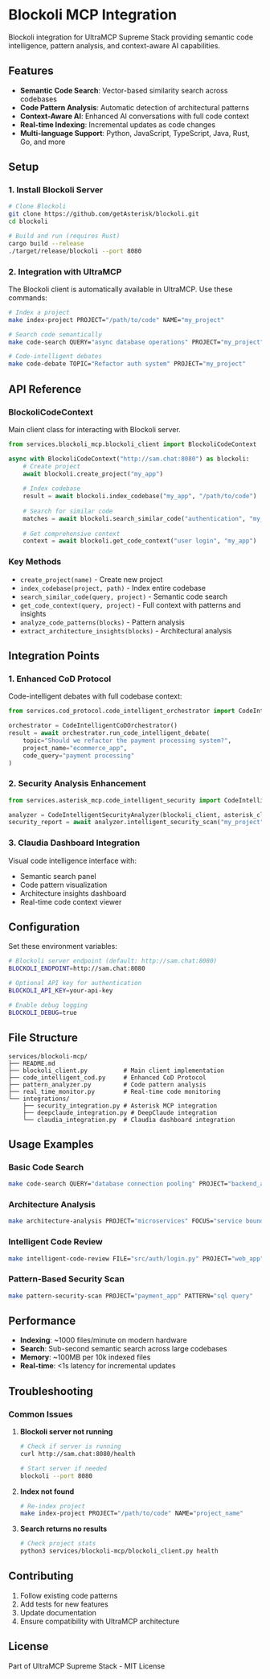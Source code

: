 # Blockoli MCP Integration

Blockoli integration for UltraMCP Supreme Stack providing semantic code intelligence, pattern analysis, and context-aware AI capabilities.

## Features

- **Semantic Code Search**: Vector-based similarity search across codebases
- **Code Pattern Analysis**: Automatic detection of architectural patterns
- **Context-Aware AI**: Enhanced AI conversations with full code context
- **Real-time Indexing**: Incremental updates as code changes
- **Multi-language Support**: Python, JavaScript, TypeScript, Java, Rust, Go, and more

## Setup

### 1. Install Blockoli Server

```bash
# Clone Blockoli
git clone https://github.com/getAsterisk/blockoli.git
cd blockoli

# Build and run (requires Rust)
cargo build --release
./target/release/blockoli --port 8080
```

### 2. Integration with UltraMCP

The Blockoli client is automatically available in UltraMCP. Use these commands:

```bash
# Index a project
make index-project PROJECT="/path/to/code" NAME="my_project"

# Search code semantically  
make code-search QUERY="async database operations" PROJECT="my_project"

# Code-intelligent debates
make code-debate TOPIC="Refactor auth system" PROJECT="my_project"
```

## API Reference

### BlockoliCodeContext

Main client class for interacting with Blockoli server.

```python
from services.blockoli_mcp.blockoli_client import BlockoliCodeContext

async with BlockoliCodeContext("http://sam.chat:8080") as blockoli:
    # Create project
    await blockoli.create_project("my_app")
    
    # Index codebase
    result = await blockoli.index_codebase("my_app", "/path/to/code")
    
    # Search for similar code
    matches = await blockoli.search_similar_code("authentication", "my_app")
    
    # Get comprehensive context
    context = await blockoli.get_code_context("user login", "my_app")
```

### Key Methods

- `create_project(name)` - Create new project
- `index_codebase(project, path)` - Index entire codebase  
- `search_similar_code(query, project)` - Semantic code search
- `get_code_context(query, project)` - Full context with patterns and insights
- `analyze_code_patterns(blocks)` - Pattern analysis
- `extract_architecture_insights(blocks)` - Architectural analysis

## Integration Points

### 1. Enhanced CoD Protocol

Code-intelligent debates with full codebase context:

```python
from services.cod_protocol.code_intelligent_orchestrator import CodeIntelligentCoDOrchestrator

orchestrator = CodeIntelligentCoDOrchestrator()
result = await orchestrator.run_code_intelligent_debate(
    topic="Should we refactor the payment processing system?",
    project_name="ecommerce_app",
    code_query="payment processing"
)
```

### 2. Security Analysis Enhancement

```python
from services.asterisk_mcp.code_intelligent_security import CodeIntelligentSecurityAnalyzer

analyzer = CodeIntelligentSecurityAnalyzer(blockoli_client, asterisk_client)
security_report = await analyzer.intelligent_security_scan("my_project", "authentication")
```

### 3. Claudia Dashboard Integration

Visual code intelligence interface with:
- Semantic search panel
- Code pattern visualization  
- Architecture insights dashboard
- Real-time code context viewer

## Configuration

Set these environment variables:

```bash
# Blockoli server endpoint (default: http://sam.chat:8080)
BLOCKOLI_ENDPOINT=http://sam.chat:8080

# Optional API key for authentication
BLOCKOLI_API_KEY=your-api-key

# Enable debug logging
BLOCKOLI_DEBUG=true
```

## File Structure

```
services/blockoli-mcp/
├── README.md
├── blockoli_client.py          # Main client implementation
├── code_intelligent_cod.py     # Enhanced CoD Protocol
├── pattern_analyzer.py         # Code pattern analysis
├── real_time_monitor.py        # Real-time code monitoring
└── integrations/
    ├── security_integration.py # Asterisk MCP integration
    ├── deepclaude_integration.py # DeepClaude integration
    └── claudia_integration.py  # Claudia dashboard integration
```

## Usage Examples

### Basic Code Search

```bash
make code-search QUERY="database connection pooling" PROJECT="backend_api"
```

### Architecture Analysis

```bash
make architecture-analysis PROJECT="microservices" FOCUS="service boundaries"
```

### Intelligent Code Review

```bash
make intelligent-code-review FILE="src/auth/login.py" PROJECT="web_app"
```

### Pattern-Based Security Scan

```bash
make pattern-security-scan PROJECT="payment_app" PATTERN="sql query"
```

## Performance

- **Indexing**: ~1000 files/minute on modern hardware
- **Search**: Sub-second semantic search across large codebases  
- **Memory**: ~100MB per 10k indexed files
- **Real-time**: <1s latency for incremental updates

## Troubleshooting

### Common Issues

1. **Blockoli server not running**
   ```bash
   # Check if server is running
   curl http://sam.chat:8080/health
   
   # Start server if needed
   blockoli --port 8080
   ```

2. **Index not found**
   ```bash
   # Re-index project
   make index-project PROJECT="/path/to/code" NAME="project_name"
   ```

3. **Search returns no results**
   ```bash
   # Check project stats
   python3 services/blockoli-mcp/blockoli_client.py health
   ```

## Contributing

1. Follow existing code patterns
2. Add tests for new features
3. Update documentation
4. Ensure compatibility with UltraMCP architecture

## License

Part of UltraMCP Supreme Stack - MIT License